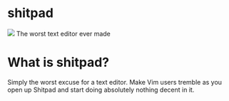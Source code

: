 # shitpad
<img src="https://img.shields.io/github/size/Rocadinis/shitpad/shitpad.py">
The worst text editor ever made

# What is shitpad?
Simply the worst excuse for a text editor. Make Vim users tremble as you open up Shitpad and start doing absolutely nothing decent in it.